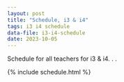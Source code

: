 ```yaml
---
layout: post
title: "Schedule, i3 & i4"
tags: i3 i4 schedule
data-file: i3-i4-schedule
date: 2023-10-05
---
```


Schedule for all teachers for i3 & i4. . .

{% include schedule.html %}
